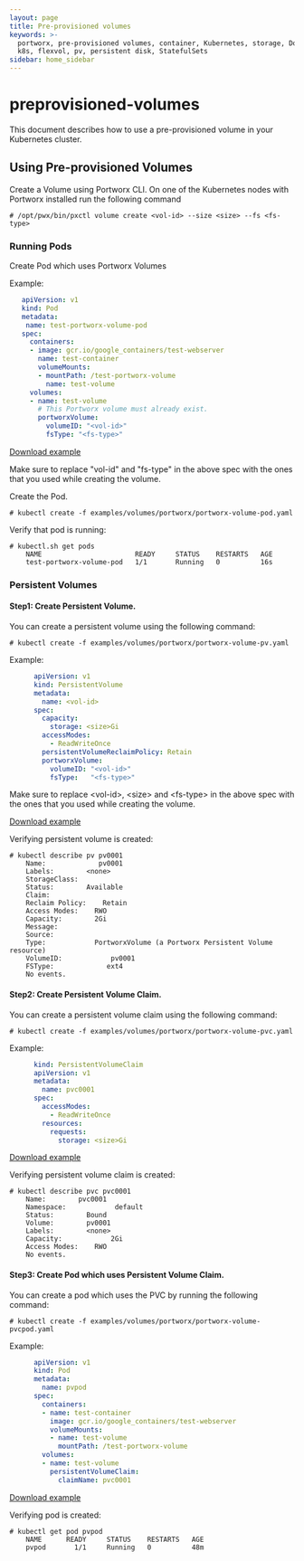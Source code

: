 ```yaml
---
layout: page
title: Pre-provisioned volumes
keywords: >-
  portworx, pre-provisioned volumes, container, Kubernetes, storage, Docker,
  k8s, flexvol, pv, persistent disk, StatefulSets
sidebar: home_sidebar
---
```


# preprovisioned-volumes

This document describes how to use a pre-provisioned volume in your Kubernetes cluster.

## Using Pre-provisioned Volumes

Create a Volume using Portworx CLI. On one of the Kubernetes nodes with Portworx installed run the following command

```text
# /opt/pwx/bin/pxctl volume create <vol-id> --size <size> --fs <fs-type>
```

### Running Pods

Create Pod which uses Portworx Volumes

Example:

```yaml
   apiVersion: v1
   kind: Pod
   metadata:
    name: test-portworx-volume-pod
   spec:
     containers:
     - image: gcr.io/google_containers/test-webserver
       name: test-container
       volumeMounts:
       - mountPath: /test-portworx-volume
         name: test-volume
     volumes:
     - name: test-volume
       # This Portworx volume must already exist.
       portworxVolume:
         volumeID: "<vol-id>"
         fsType: "<fs-type>"
```

[Download example](https://github.com/venkatpx/px-docs/tree/3f39ba94d6d6d91385dcd6792eb6da61d0016b4d/k8s-samples/portworx-volume-pod.yaml?raw=true)

Make sure to replace "vol-id" and "fs-type" in the above spec with the ones that you used while creating the volume.

Create the Pod.

```text
# kubectl create -f examples/volumes/portworx/portworx-volume-pod.yaml
```

Verify that pod is running:

```text
# kubectl.sh get pods
    NAME                       READY     STATUS    RESTARTS   AGE
    test-portworx-volume-pod   1/1       Running   0          16s
```

### Persistent Volumes

#### Step1: Create Persistent Volume.

You can create a persistent volume using the following command:

```text
# kubectl create -f examples/volumes/portworx/portworx-volume-pv.yaml
```

Example:

```yaml
      apiVersion: v1
      kind: PersistentVolume
      metadata:
        name: <vol-id>
      spec:
        capacity:
          storage: <size>Gi
        accessModes:
          - ReadWriteOnce
        persistentVolumeReclaimPolicy: Retain
        portworxVolume:
          volumeID: "<vol-id>"
          fsType:   "<fs-type>"
```

Make sure to replace &lt;vol-id&gt;, &lt;size&gt; and &lt;fs-type&gt; in the above spec with the ones that you used while creating the volume.

[Download example](https://github.com/venkatpx/px-docs/tree/3f39ba94d6d6d91385dcd6792eb6da61d0016b4d/k8s-samples/portworx-volume-pv.yaml?raw=true)

Verifying persistent volume is created:

```text
# kubectl describe pv pv0001
    Name:             pv0001
    Labels:        <none>
    StorageClass:
    Status:        Available
    Claim:
    Reclaim Policy:    Retain
    Access Modes:    RWO
    Capacity:        2Gi
    Message:
    Source:
    Type:            PortworxVolume (a Portworx Persistent Volume resource)
    VolumeID:            pv0001
    FSType:             ext4
    No events.
```

#### Step2: Create Persistent Volume Claim.

You can create a persistent volume claim using the following command:

```text
# kubectl create -f examples/volumes/portworx/portworx-volume-pvc.yaml
```

Example:

```yaml
      kind: PersistentVolumeClaim
      apiVersion: v1
      metadata:
        name: pvc0001
      spec:
        accessModes:
          - ReadWriteOnce
        resources:
          requests:
            storage: <size>Gi
```

[Download example](https://github.com/venkatpx/px-docs/tree/3f39ba94d6d6d91385dcd6792eb6da61d0016b4d/k8s-samples/portworx-volume-pvc.yaml?raw=true)

Verifying persistent volume claim is created:

```text
# kubectl describe pvc pvc0001
    Name:        pvc0001
    Namespace:            default
    Status:        Bound
    Volume:        pv0001
    Labels:        <none>
    Capacity:            2Gi
    Access Modes:    RWO
    No events.
```

#### Step3: Create Pod which uses Persistent Volume Claim.

You can create a pod which uses the PVC by running the following command:

```text
# kubectl create -f examples/volumes/portworx/portworx-volume-pvcpod.yaml
```

Example:

```yaml
      apiVersion: v1
      kind: Pod
      metadata:
        name: pvpod
      spec:
        containers:
        - name: test-container
          image: gcr.io/google_containers/test-webserver
          volumeMounts:
          - name: test-volume
            mountPath: /test-portworx-volume
        volumes:
        - name: test-volume
          persistentVolumeClaim:
            claimName: pvc0001
```

[Download example](https://github.com/venkatpx/px-docs/tree/3f39ba94d6d6d91385dcd6792eb6da61d0016b4d/k8s-samples/portworx-volume-pvcpod.yaml?raw=true)

Verifying pod is created:

```text
# kubectl get pod pvpod
    NAME      READY     STATUS    RESTARTS   AGE
    pvpod       1/1     Running   0          48m
```

